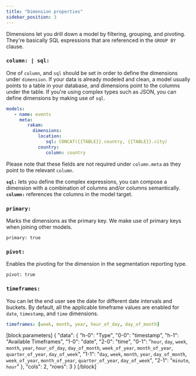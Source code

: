 ```yaml
---
title: "Dimension properties"
sidebar_position: 3
---
```

Dimensions let you drill down a model by filtering, grouping, and pivoting. They're basically SQL expressions that are referenced in the `GROUP BY` clause. 

### `column: | sql:`

One of `column`, and `sql` should be set in order to define the dimensions under `dimension`. If your data is already modeled and clean, a model usually points to a table in your database, and dimensions point to the columns under the table. If you're using complex types such as JSON, you can define dimensions by making use of `sql`.

```yml
models:
   - name: events
     meta:
        rakam:
          dimensions:
          	location:
          	   sql: CONCAT({{TABLE}}.country, {{TABLE}}.city)
          	country:
          	   column: country
```

Please note that these fields are not required under `column.meta` as they point to the relevant `column`.

**`sql:`** lets you define the complex expressions, you can compose a dimension with a combination of columns and/or columns semantically.
**`column:`** references the columns in the model target.

### `primary:`

Marks the dimensions as the primary key. We make use of primary keys when joining other models. 

`primary: true`

### `pivot:`

Enables the pivoting for the dimension in the segmentation reporting type.

`pivot: true`

### `timeframes:`

You can let the end user see the date for different date intervals and buckets. By default, all the applicable timeframe values are enabled for `date`, `timestamp`, and `time` dimensions.

```yml
timeframes: [week, month, year, hour_of_day, day_of_month]
```
[block:parameters]
{
  "data": {
    "h-0": "Type",
    "0-0": "timestamp",
    "h-1": "Available Timeframes",
    "1-0": "date",
    "2-0": "time",
    "0-1": "`hour`, `day`, `week`, `month`, `year`, `hour_of_day`, `day_of_month`, `week_of_year`, `month_of_year`, `quarter_of_year`, `day_of_week`",
    "1-1": "`day`, `week`, `month`, `year`, `day_of_month`, `week_of_year`, `month_of_year`, `quarter_of_year`, `day_of_week`",
    "2-1": "`minute`, `hour`"
  },
  "cols": 2,
  "rows": 3
}
[/block]